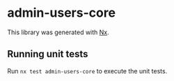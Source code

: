 # admin-users-core

This library was generated with [Nx](https://nx.dev).

## Running unit tests

Run `nx test admin-users-core` to execute the unit tests.

